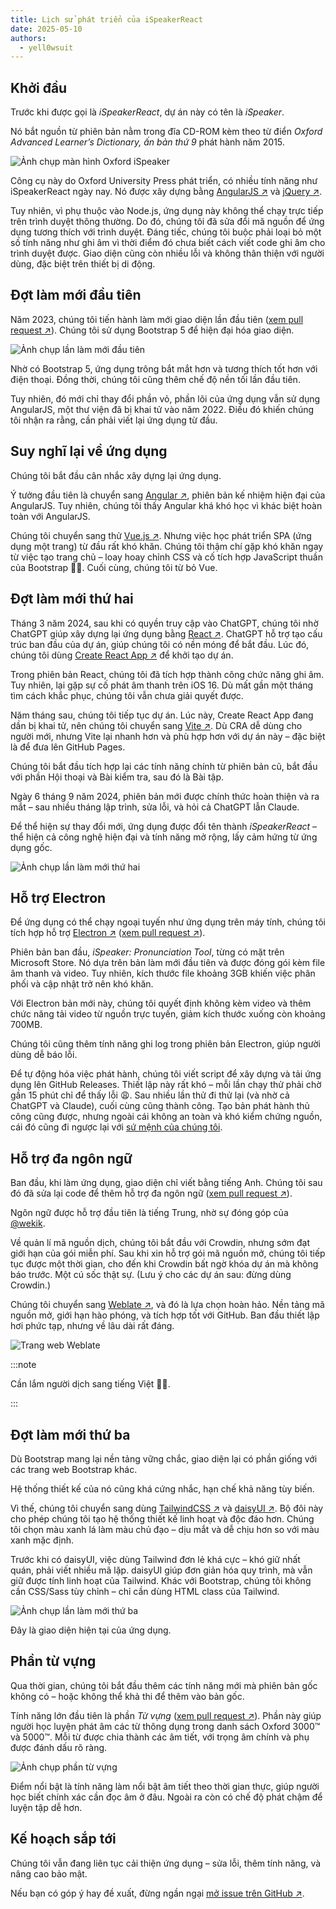 ```yaml
---
title: Lịch sử phát triển của iSpeakerReact
date: 2025-05-10
authors:
  - yell0wsuit
---
```


## Khởi đầu

Trước khi được gọi là *iSpeakerReact*, dự án này có tên là *iSpeaker*.

Nó bắt nguồn từ phiên bản nằm trong đĩa CD-ROM kèm theo từ điển *Oxford Advanced Learner’s Dictionary, ấn bản thứ 9* phát hành năm 2015.

![Ảnh chụp màn hình Oxford iSpeaker](/images/blog/2025-05-10-ispeakerreact-development-history-image-01.webp)

Công cụ này do Oxford University Press phát triển, có nhiều tính năng như iSpeakerReact ngày nay. Nó được xây dựng bằng [AngularJS ↗](https://angularjs.org/) và [jQuery ↗](https://jquery.com/).

Tuy nhiên, vì phụ thuộc vào Node.js, ứng dụng này không thể chạy trực tiếp trên trình duyệt thông thường. Do đó, chúng tôi đã sửa đổi mã nguồn để ứng dụng tương thích với trình duyệt. Đáng tiếc, chúng tôi buộc phải loại bỏ một số tính năng như ghi âm vì thời điểm đó chưa biết cách viết code ghi âm cho trình duyệt được. Giao diện cũng còn nhiều lỗi và không thân thiện với người dùng, đặc biệt trên thiết bị di động.

<!-- excerpt -->

## Đợt làm mới đầu tiên

Năm 2023, chúng tôi tiến hành làm mới giao diện lần đầu tiên ([xem pull request ↗](https://github.com/learnercraft/ispeakerreact/pull/1)). Chúng tôi sử dụng Bootstrap 5 để hiện đại hóa giao diện.

![Ảnh chụp lần làm mới đầu tiên](/images/blog/2025-05-10-ispeakerreact-development-history-image-02.webp)

Nhờ có Bootstrap 5, ứng dụng trông bắt mắt hơn và tương thích tốt hơn với điện thoại. Đồng thời, chúng tôi cũng thêm chế độ nền tối lần đầu tiên.

Tuy nhiên, đó mới chỉ thay đổi phần vỏ, phần lõi của ứng dụng vẫn sử dụng AngularJS, một thư viện đã bị khai tử vào năm 2022. Điều đó khiến chúng tôi nhận ra rằng, cần phải viết lại ứng dụng từ đầu.

## Suy nghĩ lại về ứng dụng

Chúng tôi bắt đầu cân nhắc xây dựng lại ứng dụng.

Ý tưởng đầu tiên là chuyển sang [Angular ↗](https://angular.io/), phiên bản kế nhiệm hiện đại của AngularJS. Tuy nhiên, chúng tôi thấy Angular khá khó học vì khác biệt hoàn toàn với AngularJS.

Chúng tôi chuyển sang thử [Vue.js ↗](https://vuejs.org/). Nhưng việc học phát triển SPA (ứng dụng một trang) từ đầu rất khó khăn. Chúng tôi thậm chí gặp khó khăn ngay từ việc tạo trang chủ – loay hoay chỉnh CSS và cố tích hợp JavaScript thuần của Bootstrap 🤦‍♂️. Cuối cùng, chúng tôi từ bỏ Vue.

## Đợt làm mới thứ hai

Tháng 3 năm 2024, sau khi có quyền truy cập vào ChatGPT, chúng tôi nhờ ChatGPT giúp xây dựng lại ứng dụng bằng [React ↗](https://react.dev/). ChatGPT hỗ trợ tạo cấu trúc ban đầu của dự án, giúp chúng tôi có nền móng để bắt đầu. Lúc đó, chúng tôi dùng [Create React App ↗](https://create-react-app.dev/) để khởi tạo dự án.

Trong phiên bản React, chúng tôi đã tích hợp thành công chức năng ghi âm. Tuy nhiên, lại gặp sự cố phát âm thanh trên iOS 16. Dù mất gần một tháng tìm cách khắc phục, chúng tôi vẫn chưa giải quyết được.

Năm tháng sau, chúng tôi tiếp tục dự án. Lúc này, Create React App đang dần bị khai tử, nên chúng tôi chuyển sang [Vite ↗](https://vitejs.dev/). Dù CRA dễ dùng cho người mới, nhưng Vite lại nhanh hơn và phù hợp hơn với dự án này – đặc biệt là để đưa lên GitHub Pages.

Chúng tôi bắt đầu tích hợp lại các tính năng chính từ phiên bản cũ, bắt đầu với phần Hội thoại và Bài kiểm tra, sau đó là Bài tập.

Ngày 6 tháng 9 năm 2024, phiên bản mới được chính thức hoàn thiện và ra mắt – sau nhiều tháng lập trình, sửa lỗi, và hỏi cả ChatGPT lẫn Claude.

Để thể hiện sự thay đổi mới, ứng dụng được đổi tên thành *iSpeakerReact* – thể hiện cả công nghệ hiện đại và tính năng mở rộng, lấy cảm hứng từ ứng dụng gốc.

![Ảnh chụp lần làm mới thứ hai](/images/blog/2025-05-10-ispeakerreact-development-history-image-03.webp)

## Hỗ trợ Electron

Để ứng dụng có thể chạy ngoại tuyến như ứng dụng trên máy tính, chúng tôi tích hợp hỗ trợ [Electron ↗](https://www.electronjs.org/) ([xem pull request ↗](https://github.com/learnercraft/ispeakerreact/pull/13)).

Phiên bản ban đầu, *iSpeaker: Pronunciation Tool*, từng có mặt trên Microsoft Store. Nó dựa trên bản làm mới đầu tiên và được đóng gói kèm file âm thanh và video. Tuy nhiên, kích thước file khoảng 3GB khiến việc phân phối và cập nhật trở nên khó khăn.

Với Electron bản mới này, chúng tôi quyết định không kèm video và thêm chức năng tải video từ nguồn trực tuyến, giảm kích thước xuống còn khoảng 700MB.

Chúng tôi cũng thêm tính năng ghi log trong phiên bản Electron, giúp người dùng dễ báo lỗi.

Để tự động hóa việc phát hành, chúng tôi viết script để xây dựng và tải ứng dụng lên GitHub Releases. Thiết lập này rất khó – mỗi lần chạy thử phải chờ gần 15 phút chỉ để thấy lỗi 😩. Sau nhiều lần thử đi thử lại (và nhờ cả ChatGPT và Claude), cuối cùng cũng thành công. Tạo bản phát hành thủ công cũng được, nhưng ngoài cái không an toàn và khó kiểm chứng nguồn, cái đó cũng đi ngược lại với [sứ mệnh của chúng tôi](/vi/about/#sứ-mệnh-của-chúng-tôi).

## Hỗ trợ đa ngôn ngữ

Ban đầu, khi làm ứng dụng, giao diện chỉ viết bằng tiếng Anh. Chúng tôi sau đó đã sửa lại code để thêm hỗ trợ đa ngôn ngữ ([xem pull request ↗](https://github.com/learnercraft/ispeakerreact/pull/15)).

Ngôn ngữ được hỗ trợ đầu tiên là tiếng Trung, nhờ sự đóng góp của [@wekik](https://github.com/wekik).

Về quản lí mã nguồn dịch, chúng tôi bắt đầu với Crowdin, nhưng sớm đạt giới hạn của gói miễn phí. Sau khi xin hỗ trợ gói mã nguồn mở, chúng tôi tiếp tục được một thời gian, cho đến khi Crowdin bất ngờ khóa dự án mà không báo trước. Một cú sốc thật sự. (Lưu ý cho các dự án sau: đừng dùng Crowdin.)

Chúng tôi chuyển sang [Weblate ↗](https://weblate.org/), và đó là lựa chọn hoàn hảo. Nền tảng mã nguồn mở, giới hạn hào phóng, và tích hợp tốt với GitHub. Ban đầu thiết lập hơi phức tạp, nhưng về lâu dài rất đáng.

![Trang web Weblate](/images/blog/2025-05-10-ispeakerreact-development-history-image-04.webp)

:::note

Cần lắm người dịch sang tiếng Việt 🥲🥲.

:::

## Đợt làm mới thứ ba

Dù Bootstrap mang lại nền tảng vững chắc, giao diện lại có phần giống với các trang web Bootstrap khác.

Hệ thống thiết kế của nó cũng khá cứng nhắc, hạn chế khả năng tùy biến.

Vì thế, chúng tôi chuyển sang dùng [TailwindCSS ↗](https://tailwindcss.com/) và [daisyUI ↗](https://daisyui.com/). Bộ đôi này cho phép chúng tôi tạo hệ thống thiết kế linh hoạt và độc đáo hơn. Chúng tôi chọn màu xanh lá làm màu chủ đạo – dịu mắt và dễ chịu hơn so với màu xanh mặc định.

Trước khi có daisyUI, việc dùng Tailwind đơn lẻ khá cực – khó giữ nhất quán, phải viết nhiều mã lặp. daisyUI giúp đơn giản hóa quy trình, mà vẫn giữ được tính linh hoạt của Tailwind. Khác với Bootstrap, chúng tôi không cần CSS/Sass tùy chỉnh – chỉ cần dùng HTML class của Tailwind.

![Ảnh chụp lần làm mới thứ ba](/images/blog/2025-05-10-ispeakerreact-development-history-image-05.webp)

Đây là giao diện hiện tại của ứng dụng.

## Phần từ vựng

Qua thời gian, chúng tôi bắt đầu thêm các tính năng mới mà phiên bản gốc không có – hoặc không thể khả thi để thêm vào bản gốc.

Tính năng lớn đầu tiên là phần *Từ vựng* ([xem pull request ↗](https://github.com/learnercraft/ispeakerreact/pull/33)). Phần này giúp người học luyện phát âm các từ thông dụng trong danh sách Oxford 3000™ và 5000™. Mỗi từ được chia thành các âm tiết, với trọng âm chính và phụ được đánh dấu rõ ràng.

![Ảnh chụp phần từ vựng](/images/blog/2025-05-10-ispeakerreact-development-history-image-06.webp)

Điểm nổi bật là tính năng làm nổi bật âm tiết theo thời gian thực, giúp người học biết chính xác cần đọc âm ở đâu. Ngoài ra còn có chế độ phát chậm để luyện tập dễ hơn.

## Kế hoạch sắp tới

Chúng tôi vẫn đang liên tục cải thiện ứng dụng – sửa lỗi, thêm tính năng, và nâng cao bảo mật.

Nếu bạn có góp ý hay đề xuất, đừng ngần ngại [mở issue trên GitHub ↗](https://github.com/learnercraft/ispeakerreact/issues).
